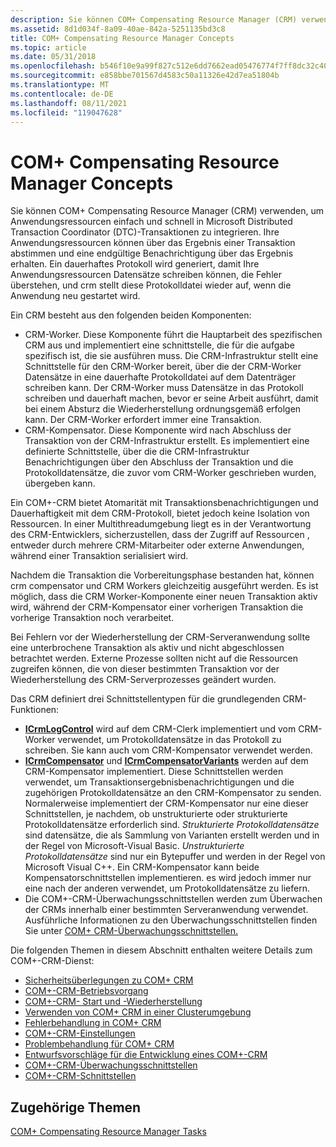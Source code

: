 ```yaml
---
description: Sie können COM+ Compensating Resource Manager (CRM) verwenden, um Anwendungsressourcen einfach und schnell in Microsoft Distributed Transaction Coordinator (DTC)-Transaktionen zu integrieren.
ms.assetid: 8d1d034f-8a09-40ae-842a-5251135bd3c8
title: COM+ Compensating Resource Manager Concepts
ms.topic: article
ms.date: 05/31/2018
ms.openlocfilehash: b546f10e9a99f827c512e6dd7662ead05476774f7ff8dc32c40fa123b0ffe272
ms.sourcegitcommit: e858bbe701567d4583c50a11326e42d7ea51804b
ms.translationtype: MT
ms.contentlocale: de-DE
ms.lasthandoff: 08/11/2021
ms.locfileid: "119047628"
---
```

# <a name="com-compensating-resource-manager-concepts"></a>COM+ Compensating Resource Manager Concepts

Sie können COM+ Compensating Resource Manager (CRM) verwenden, um Anwendungsressourcen einfach und schnell in Microsoft Distributed Transaction Coordinator (DTC)-Transaktionen zu integrieren. Ihre Anwendungsressourcen können über das Ergebnis einer Transaktion abstimmen und eine endgültige Benachrichtigung über das Ergebnis erhalten. Ein dauerhaftes Protokoll wird generiert, damit Ihre Anwendungsressourcen Datensätze schreiben können, die Fehler überstehen, und crm stellt diese Protokolldatei wieder auf, wenn die Anwendung neu gestartet wird.

Ein CRM besteht aus den folgenden beiden Komponenten:

-   CRM-Worker. Diese Komponente führt die Hauptarbeit des spezifischen CRM aus und implementiert eine schnittstelle, die für die aufgabe spezifisch ist, die sie ausführen muss. Die CRM-Infrastruktur stellt eine Schnittstelle für den CRM-Worker bereit, über die der CRM-Worker Datensätze in eine dauerhafte Protokolldatei auf dem Datenträger schreiben kann. Der CRM-Worker muss Datensätze in das Protokoll schreiben und dauerhaft machen, bevor er seine Arbeit ausführt, damit bei einem Absturz die Wiederherstellung ordnungsgemäß erfolgen kann. Der CRM-Worker erfordert immer eine Transaktion.
-   CRM-Kompensator. Diese Komponente wird nach Abschluss der Transaktion von der CRM-Infrastruktur erstellt. Es implementiert eine definierte Schnittstelle, über die die CRM-Infrastruktur Benachrichtigungen über den Abschluss der Transaktion und die Protokolldatensätze, die zuvor vom CRM-Worker geschrieben wurden, übergeben kann.

Ein COM+-CRM bietet Atomarität mit Transaktionsbenachrichtigungen und Dauerhaftigkeit mit dem CRM-Protokoll, bietet jedoch keine Isolation von Ressourcen. In einer Multithreadumgebung liegt es in der Verantwortung des CRM-Entwicklers, sicherzustellen, dass der Zugriff auf Ressourcen , entweder durch mehrere CRM-Mitarbeiter oder externe Anwendungen, während einer Transaktion serialisiert wird.

Nachdem die Transaktion die Vorbereitungsphase bestanden hat, können crm compensator und CRM Workers gleichzeitig ausgeführt werden. Es ist möglich, dass die CRM Worker-Komponente einer neuen Transaktion aktiv wird, während der CRM-Kompensator einer vorherigen Transaktion die vorherige Transaktion noch verarbeitet.

Bei Fehlern vor der Wiederherstellung der CRM-Serveranwendung sollte eine unterbrochene Transaktion als aktiv und nicht abgeschlossen betrachtet werden. Externe Prozesse sollten nicht auf die Ressourcen zugreifen können, die von dieser bestimmten Transaktion vor der Wiederherstellung des CRM-Serverprozesses geändert wurden.

Das CRM definiert drei Schnittstellentypen für die grundlegenden CRM-Funktionen:

-   [**ICrmLogControl**](/windows/desktop/api/ComSvcs/nn-comsvcs-icrmlogcontrol) wird auf dem CRM-Clerk implementiert und vom CRM-Worker verwendet, um Protokolldatensätze in das Protokoll zu schreiben. Sie kann auch vom CRM-Kompensator verwendet werden.
-   [**ICrmCompensator**](/windows/desktop/api/ComSvcs/nn-comsvcs-icrmcompensator) und [**ICrmCompensatorVariants**](/windows/desktop/api/ComSvcs/nn-comsvcs-icrmcompensatorvariants) werden auf dem CRM-Kompensator implementiert. Diese Schnittstellen werden verwendet, um Transaktionsergebnisbenachrichtigungen und die zugehörigen Protokolldatensätze an den CRM-Kompensator zu senden. Normalerweise implementiert der CRM-Kompensator nur eine dieser Schnittstellen, je nachdem, ob unstrukturierte oder strukturierte Protokolldatensätze erforderlich sind. *Strukturierte Protokolldatensätze* sind datensätze, die als Sammlung von Varianten erstellt werden und in der Regel von Microsoft-Visual Basic. *Unstrukturierte Protokolldatensätze* sind nur ein Bytepuffer und werden in der Regel von Microsoft Visual C++. Ein CRM-Kompensator kann beide Kompensatorschnittstellen implementieren. es wird jedoch immer nur eine nach der anderen verwendet, um Protokolldatensätze zu liefern.
-   Die COM+-CRM-Überwachungsschnittstellen werden zum Überwachen der CRMs innerhalb einer bestimmten Serveranwendung verwendet. Ausführliche Informationen zu den Überwachungsschnittstellen finden Sie unter [COM+ CRM-Überwachungsschnittstellen.](com--crm-monitoring-interfaces.md)

Die folgenden Themen in diesem Abschnitt enthalten weitere Details zum COM+-CRM-Dienst:

-   [Sicherheitsüberlegungen zu COM+ CRM](com--crm-security-considerations.md)
-   [COM+-CRM-Betriebsvorgang](com--crm-operating-process.md)
-   [COM+-CRM- Start und -Wiederherstellung](com--crm-startup-and-recovery.md)
-   [Verwenden von COM+ CRM in einer Clusterumgebung](using-the-com--crm-in-a-cluster-environment.md)
-   [Fehlerbehandlung in COM+ CRM](error-handling-in-the-com--crm.md)
-   [COM+-CRM-Einstellungen](com--crm-registry-settings.md)
-   [Problembehandlung für COM+ CRM](troubleshooting-the-com--crm.md)
-   [Entwurfsvorschläge für die Entwicklung eines COM+-CRM](design-suggestions-for-developing-a-com--crm.md)
-   [COM+-CRM-Überwachungsschnittstellen](com--crm-monitoring-interfaces.md)
-   [COM+-CRM-Schnittstellen](com--crm-interfaces.md)

## <a name="related-topics"></a>Zugehörige Themen

<dl> <dt>

[COM+ Compensating Resource Manager Tasks](com--compensating-resource-manager-tasks.md)
</dt> </dl>

 

 



